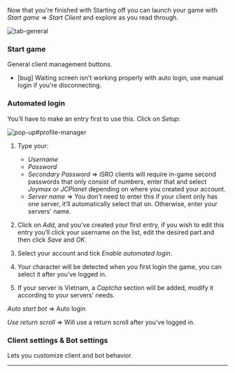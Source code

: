 Now that you’re finished with Starting off you can launch your game with _Start game_ => _Start Client_ and explore as you read through.

![tab-general](https://user-images.githubusercontent.com/88906665/183353433-68f98245-4875-43a3-900a-bc69090acf79.png)

### Start game

General client management buttons.

*   \[bug\] Waiting screen isn't working properly with auto login, use manual login if you're disconnecting.

### Automated login

You’ll have to make an entry first to use this. Click on _Setup_:

![pop-up#profile-manager](https://user-images.githubusercontent.com/88906665/183355805-b0ca519f-9870-4fff-8927-19d66e425d70.png)

1.  Type your:
    * _Username_
    * _Password_
    * _Secondary Password_ => iSRO clients will require in-game second passwords that only consist of numbers, enter that and select _Joymax_ or _JCPlanet_ depending on where you created your account.
    * _Server name_ => You don’t need to enter this if your client only has one server, it’ll automatically select that on. Otherwise, enter your servers' name.

3.  Click on _Add_, and you’ve created your first entry, if you wish to edit this entry you’ll click your username on the list, edit the desired part and then click _Save_ and _OK_.
4.  Select your account and tick _Enable automated login_.
5.  Your character will be detected when you first login the game, you can select it after you’ve logged in.
6.  If your server is Vietnam, a _Captcha_ section will be added, modify it according to your servers’ needs.

_Auto start bot_ => Auto login

_Use return scroll_ => Will use a return scroll after you’ve logged in.

### Client settings & Bot settings

Lets you customize client and bot behavior.

---